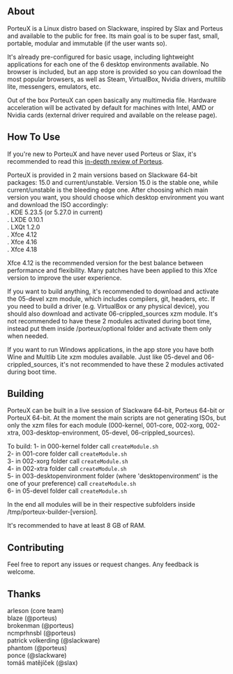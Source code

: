 ## About

PorteuX is a Linux distro based on Slackware, inspired by Slax and Porteus and available to the public for free. Its main goal is to be super fast, small, portable, modular and immutable (if the user wants so).

It's already pre-configured for basic usage, including lightweight applications for each one of the 6 desktop environments available. No browser is included, but an app store is provided so you can download the most popular browsers, as well as Steam, VirtualBox, Nvidia drivers, multilib lite, messengers, emulators, etc.

Out of the box PorteuX can open basically any multimedia file. Hardware acceleration will be activated by default for machines with Intel, AMD or Nvidia cards (external driver required and available on the release page).

## How To Use

If you're new to PorteuX and have never used Porteus or Slax, it's recommended to read this [in-depth review of Porteus](https://medium.com/@fulalas/porteus-5-review-a-different-and-powerful-linux-distro-33df8789a758).

PorteuX is provided in 2 main versions based on Slackware 64-bit packages: 15.0 and current/unstable. Version 15.0 is the stable one, while current/unstable is the bleeding edge one. After choosing which main version you want, you should choose which desktop environment you want and download the ISO accordingly:<br />
. KDE 5.23.5 (or 5.27.0 in current)<br />
. LXDE 0.10.1<br />
. LXQt 1.2.0<br />
. Xfce 4.12<br />
. Xfce 4.16<br />
. Xfce 4.18<br />

Xfce 4.12 is the recommended version for the best balance between performance and flexibility. Many patches have been applied to this Xfce version to improve the user experience.

If you want to build anything, it's recommended to download and activate the 05-devel xzm module, which includes compilers, git, headers, etc. If you need to build a driver (e.g. VirtualBox or any physical device), you should also download and activate 06-crippled_sources xzm module. It's not recommended to have these 2 modules activated during boot time, instead put them inside /porteux/optional folder and activate them only when needed.

If you want to run Windows applications, in the app store you have both Wine and Multlib Lite xzm modules available. Just like 05-devel and 06-crippled_sources, it's not recommended to have these 2 modules activated during boot time.

## Building

PorteuX can be built in a live session of Slackware 64-bit, Porteus 64-bit or PorteuX 64-bit. At the moment the main scripts are not generating ISOs, but only the xzm files for each module (000-kernel, 001-core, 002-xorg, 002-xtra, 003-desktop-environment, 05-devel, 06-crippled_sources).

To build:
1- in 000-kernel folder call `createModule.sh`<br />
2- in 001-core folder call `createModule.sh`<br />
3- in 002-xorg folder call `createModule.sh`<br />
4- in 002-xtra folder call `createModule.sh`<br />
5- in 003-desktopenvironment folder (where 'desktopenvironment' is the one of your preference) call `createModule.sh`<br />
6- in 05-devel folder call `createModule.sh`<br />

In the end all modules will be in their respective subfolders inside /tmp/porteux-builder-[version].

It's recommended to have at least 8 GB of RAM.

## Contributing

Feel free to report any issues or request changes. Any feedback is welcome.

## Thanks

arleson (core team)<br />
blaze (@porteus)<br />
brokenman (@porteus)<br />
ncmprhnsbl (@porteus)<br />
patrick volkerding (@slackware)<br />
phantom (@porteus)<br />
ponce (@slackware)<br />
tomáš matějíček (@slax)<br />

